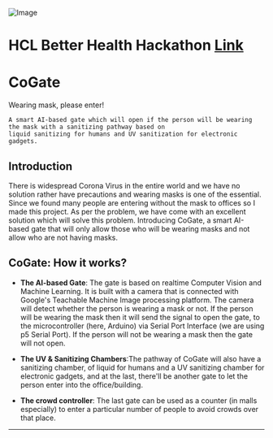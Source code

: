 ![Image](https://res.cloudinary.com/ideation/image/upload/w_1920,c_fit,q_auto,f_auto,dpr_auto/clwsjzcwr5jo1wm5kngg)

# HCL Better Health Hackathon [Link](https://hclbetterhealth-platform.bemyapp.com/#/event)

# CoGate
Wearing mask, please enter!

    A smart AI-based gate which will open if the person will be wearing the mask with a sanitizing pathway based on 
    liquid sanitizing for humans and UV sanitization for electronic gadgets.

## Introduction
There is widespread Corona Virus in the entire world and we have no solution rather have precautions and wearing masks is one of the essential. Since we found many people are entering without the mask to offices so I made this project.
As per the problem, we have come with an excellent solution which will solve this problem.
Introducing CoGate, a smart AI-based gate that will only allow those who will be wearing masks and not allow who are not having masks.

## CoGate: How it works?
- **The AI-based Gate**: The gate is based on realtime Computer Vision and Machine Learning. It is built with a camera that is connected with Google's Teachable Machine Image processing platform. The camera will detect whether the person is wearing a mask or not. If the person will be wearing the mask then it will send the signal to open the gate, to the microcontroller (here, Arduino) via Serial Port Interface (we are using p5 Serial Port). If the person will not be wearing a mask then the gate will not open.

- **The UV & Sanitizing Chambers**:The pathway of CoGate will also have a sanitizing chamber, of liquid for humans and a UV sanitizing chamber for electronic gadgets, and at the last, there'll be another gate to let the person enter into the office/building.

- **The crowd controller**: The last gate can be used as a counter (in malls especially) to enter a particular number of people to avoid crowds over that place.


----------------------

